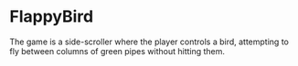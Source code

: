 # FlappyBird
The game is a side-scroller where the player controls a bird, attempting to fly between columns of green pipes without hitting them.
